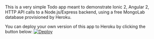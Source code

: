 This is a very simple Todo app meant to demonstrate Ionic 2, Angular 2, HTTP API calls to a Node.js/Express backend, using a free MongoLab database provisioned by Heroku.

You can deploy your own version of this app to Heroku by clicking the button below:
[![Deploy](https://www.herokucdn.com/deploy/button.svg)](https://heroku.com/deploy)
